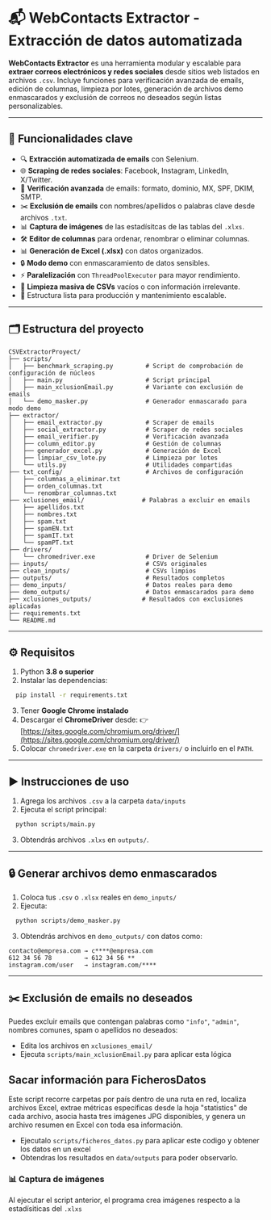 # 📬 WebContacts Extractor - Extracción de datos automatizada

**WebContacts Extractor** es una herramienta modular y escalable para **extraer correos electrónicos y redes sociales** desde sitios web listados en archivos `.csv`. Incluye funciones para verificación avanzada de emails, edición de columnas, limpieza por lotes, generación de archivos demo enmascarados y exclusión de correos no deseados según listas personalizables.

---

## 🚀 Funcionalidades clave

- 🔍 **Extracción automatizada de emails** con Selenium.
- 🌐 **Scraping de redes sociales**: Facebook, Instagram, LinkedIn, X/Twitter.
- 📧 **Verificación avanzada** de emails: formato, dominio, MX, SPF, DKIM, SMTP.
- ✂️ **Exclusión de emails** con nombres/apellidos o palabras clave desde archivos `.txt`.
- 📊 **Captura de imágenes** de las estadísitcas de las tablas del `.xlxs`.
- 🛠️ **Editor de columnas** para ordenar, renombrar o eliminar columnas.
- 📊 **Generación de Excel (.xlsx)** con datos organizados.
- 🔒 **Modo demo** con enmascaramiento de datos sensibles.
- ⚡ **Paralelización** con `ThreadPoolExecutor` para mayor rendimiento.
- 🧹 **Limpieza masiva de CSVs** vacíos o con información irrelevante.
- 📁 Estructura lista para producción y mantenimiento escalable.

---

## 🗂 Estructura del proyecto

```
CSVExtractorProyect/
├── scripts/
│   ├── benchmark_scraping.py         # Script de comprobación de configuración de núcleos
│   ├── main.py                       # Script principal
│   ├── main_xclusionEmail.py         # Variante con exclusión de emails
│   └── demo_masker.py                # Generador enmascarado para modo demo
├── extractor/
│   ├── email_extractor.py            # Scraper de emails
│   ├── social_extractor.py           # Scraper de redes sociales
│   ├── email_verifier.py             # Verificación avanzada
│   ├── column_editor.py              # Gestión de columnas
│   ├── generador_excel.py            # Generación de Excel
│   ├── limpiar_csv_lote.py           # Limpieza por lotes
│   └── utils.py                      # Utilidades compartidas
├── txt_config/                       # Archivos de configuración
│   ├── columnas_a_eliminar.txt
│   ├── orden_columnas.txt
│   └── renombrar_columnas.txt
├── xclusiones_email/                # Palabras a excluir en emails
│   ├── apellidos.txt
│   ├── nombres.txt
│   ├── spam.txt
│   ├── spamEN.txt
│   ├── spamIT.txt
│   └── spamPT.txt
├── drivers/
│   └── chromedriver.exe              # Driver de Selenium
├── inputs/                           # CSVs originales
├── clean_inputs/                     # CSVs limpios
├── outputs/                          # Resultados completos
├── demo_inputs/                      # Datos reales para demo
├── demo_outputs/                     # Datos enmascarados para demo
├── xclusiones_outputs/              # Resultados con exclusiones aplicadas
├── requirements.txt
└── README.md
```

---

## ⚙️ Requisitos

1. Python **3.8 o superior**
2. Instalar las dependencias:
```bash
  pip install -r requirements.txt
```
3. Tener **Google Chrome instalado**
4. Descargar el **ChromeDriver** desde:
   👉 [https://sites.google.com/chromium.org/driver/](https://sites.google.com/chromium.org/driver/)
5. Colocar `chromedriver.exe` en la carpeta `drivers/` o incluirlo en el `PATH`.

---
## ▶️ Instrucciones de uso

1. Agrega los archivos ``.csv`` a la carpeta ``data/inputs``
2. Ejecuta el script principal:
```bash
  python scripts/main.py
```
3. Obtendrás archivos `.xlxs` en `outputs/`.
---
## 🔒 Generar archivos demo enmascarados

1. Coloca tus `.csv` o `.xlsx` reales en `demo_inputs/`
2. Ejecuta:
```bash
  python scripts/demo_masker.py
```
3. Obtendrás archivos en `demo_outputs/` con datos como:

```
contacto@empresa.com → c****@empresa.com
612 34 56 78         → 612 34 56 **
instagram.com/user   → instagram.com/****
```

---

## ✂️ Exclusión de emails no deseados

Puedes excluir emails que contengan palabras como `"info"`, `"admin"`, nombres comunes, spam o apellidos no deseados:

- Edita los archivos en `xclusiones_email/`
- Ejecuta `scripts/main_xclusionEmail.py` para aplicar esta lógica

## Sacar información para FicherosDatos

Este script recorre carpetas por país dentro de una ruta en red, localiza archivos Excel, extrae métricas
específicas desde la hoja "statistics" de cada archivo, asocia hasta tres imágenes JPG disponibles, y genera un
archivo resumen en Excel con toda esa información.

- Ejecutalo `scripts/ficheros_datos.py` para aplicar este codigo y obtener los datos en un excel
- Obtendras los resultados en `data/outputs` para poder observarlo.


### 📊 Captura de imágenes

Al ejecutar el script anterior, el programa crea imágenes respecto a la estadísiticas del `.xlxs`



